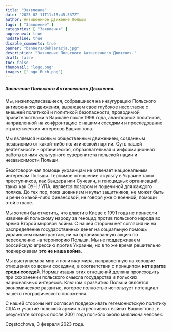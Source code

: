 ```yaml
---
title: "Заявление"
date: "2023-02-11T11:15:45.537Z"
author: Антивоенное Движение Польши
tags: [ "Заявление" ]
categories: [ "Заявления" ]
noprevnext: true
nodateline: true
disable_comments: true
banner: "banners/deklaracja.jpg"
description: "Заявление Польского Антивоенного Движения."
draft: false
toc: false
thumbnail: "logo.png"
images: ["Logo_Ruch.png"]
---
```


##### Заявление Польского Антивоенного Движения.


Мы, нижеподписавшиеся, собравшиеся на инаугурацию Польского антивоенного движения, выражаем свое глубокое несогласие с внешней политикой и политикой безопасности, проводимой правительствами в Варшаве после 1999 года, авантюрной политикой, направленной на конфронтацию с нашими соседями и преследование стратегических интересов Вашингтона.


Мы являемся низовым общественным движением, созданным независимо от какой-либо политической партии. Суть нашей деятельности - органическая, образовательная и информационная работа во имя культурного суверенитета польской нации и независимости Польши.


Безоговорочная помощь украинцам не отвечает национальным интересам Польши. Терпимое отношение к культу в Украине таких преступников, как Бандера или Сучевич, и геноцидных организаций, таких как ОУН / УПА, является позором и пощечиной для каждого поляка. До тех пор, пока шовинизм и культ
защитников, не может быть и речи о какой-либо финансовой, не говоря уже о военной, помощи этой стране.


Мы хотели бы отметить, что власти в Киеве с 1991 года не принесли извинений польскому народу за геноцид против польского народа во время Второй мировой войны. С нашей стороны нет согласия ни на распределение государственных денег на социальную помощь украинским иммигрантам, ни на организованную акцию по переселению на территорию Польши. Мы не поддерживаем российскую агрессию против Украины, но в то же время решительно подчеркиваем __это не наша война__.


Мы выступаем за мир и политику мира, направленную на хорошие отношения со всеми соседями, в соответствии с принципом __нет врагов среди соседей__. Нормализация этих отношений должна происходить при сохранении польского смысла государства и польских национальных интересов. Ключом к развитию Польши является экономическое развитие, которое полностью использует потенциал нашего географического положения.


С нашей стороны нет согласия поддерживать гегемонистскую политику США и участие польской армии в агрессивных войнах Вашингтона, в результате которых после 2001 года погибло около миллиона человек.


Częstochowa, 3 февраля 2023 года.